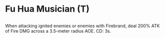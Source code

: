 # Fu Hua Musician (T)

## 

When attacking ignited enemies or enemies with Firebrand, deal 200% ATK of Fire DMG across a 3.5-meter radius AOE. CD: 3s.